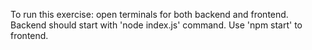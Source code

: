 To run this exercise: open terminals for both backend and frontend. Backend should start with 'node index.js' command. Use 'npm start' to frontend.